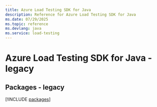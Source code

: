 ```yaml
---
title: Azure Load Testing SDK for Java
description: Reference for Azure Load Testing SDK for Java
ms.date: 07/29/2025
ms.topic: reference
ms.devlang: java
ms.service: load-testing
---
```

# Azure Load Testing SDK for Java - legacy
## Packages - legacy
[!INCLUDE [packages](load-testing-index.md)]